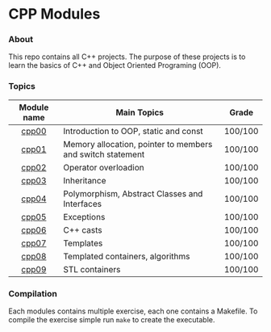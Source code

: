 # CPP Modules
### About
This repo contains all C++ projects. The purpose of these projects is to learn the basics of C++ and Object Oriented Programing (OOP).

### **Topics**
|Module name | Main Topics | Grade|
|:----------:|-------|:----:|
| [cpp00](https://github.com/EcoGecko/42_cppModules/tree/master/cpp00) | Introduction to OOP, static and const | 100/100 |
| [cpp01](https://github.com/EcoGecko/42_cppModules/tree/master/cpp01) | Memory allocation, pointer to members and switch statement | 100/100 |
| [cpp02](https://github.com/EcoGecko/42_cppModules/tree/master/cpp02) | Operator overloadion | 100/100 |
| [cpp03](https://github.com/EcoGecko/42_cppModules/tree/master/cpp03) | Inheritance | 100/100 |
| [cpp04](https://github.com/EcoGecko/42_cppModules/tree/master/cpp04) | Polymorphism, Abstract Classes and Interfaces | 100/100 |
| [cpp05](https://github.com/EcoGecko/42_cppModules/tree/master/cpp05) | Exceptions | 100/100 |
| [cpp06](https://github.com/EcoGecko/42_cppModules/tree/master/cpp06) | C++ casts | 100/100 |
| [cpp07](https://github.com/EcoGecko/42_cppModules/tree/master/cpp07) | Templates | 100/100 |
| [cpp08](https://github.com/EcoGecko/42_cppModules/tree/master/cpp08) | Templated containers, algorithms | 100/100 |
| [cpp09](https://github.com/EcoGecko/42_cppModules/tree/master/cpp09) | STL containers | 100/100 |

### **Compilation**
Each modules contains multiple exercise, each one contains a Makefile. To compile the exercise simple run `make` to create the executable.
